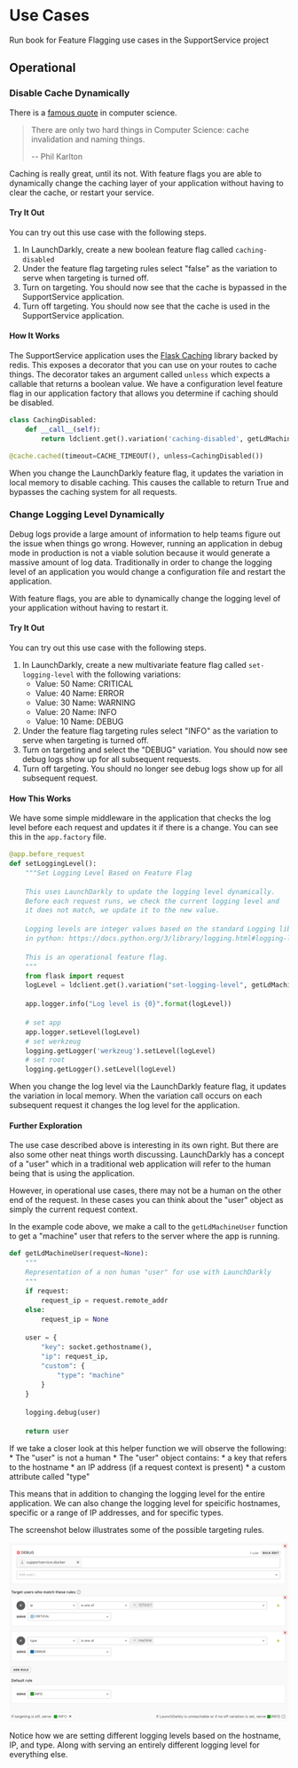 # Use Cases 

Run book for Feature Flagging use cases in the SupportService project 

## Operational 

### Disable Cache Dynamically
There is a [famous quote](https://martinfowler.com/bliki/TwoHardThings.html) in computer science. 

> There are only two hard things in Computer Science: cache invalidation and naming things.
> 
> -- Phil Karlton

Caching is really great, until its not. With feature flags you are able to 
dynamically change the caching layer of your application without having to 
clear the cache, or restart your service. 

#### Try It Out 
You can try out this use case with the following steps. 

1. In LaunchDarkly, create a new boolean feature flag called `caching-disabled`
2. Under the feature flag targeting rules select "false" as the variation to 
serve when targeting is turned off. 
3. Turn on targeting. You should now see that the cache is bypassed in 
the SupportService application. 
4. Turn off targeting. You should now see that the cache is used in the 
SupportService application.

#### How It Works
The SupportService application uses the [Flask Caching](https://flask-caching.readthedocs.io) library backed by redis. This exposes 
a decorator that you can use on your routes to cache things. The decorator takes an argument called `unless` which expects a callable that returns a boolean 
value. We have a configuration level feature flag in our application factory 
that allows you determine if caching should be disabled. 

```python
class CachingDisabled:
    def __call__(self):
        return ldclient.get().variation('caching-disabled', getLdMachineUser(), False)
```

```python
@cache.cached(timeout=CACHE_TIMEOUT(), unless=CachingDisabled())
```

When you change the LaunchDarkly feature flag, it updates the 
variation in local memory to disable caching. This causes the callable to 
return True and bypasses the caching system for all requests. 

### Change Logging Level Dynamically 
Debug logs provide a large amount of information to help teams figure out 
the issue when things go wrong. However, running an application in debug 
mode in production is not a viable solution because it would generate a 
massive amount of log data. Traditionally in order to change the logging 
level of an application you would change a configuration file and restart 
the application. 

With feature flags, you are able to dynamically change the logging level of 
your application without having to restart it. 

#### Try It Out
You can try out this use case with the following steps. 

1. In LaunchDarkly, create a new multivariate feature flag called `set-logging-level` 
with the following variations: 
    * Value: 50 Name: CRITICAL
    * Value: 40 Name: ERROR
    * Value: 30 Name: WARNING
    * Value: 20 Name: INFO
    * Value: 10 Name: DEBUG
2. Under the feature flag targeting rules select "INFO" as the variation to serve 
when targeting is turned off. 
3. Turn on targeting and select the "DEBUG" variation. You should now see debug 
logs show up for all subsequent requests. 
4. Turn off targeting. You should no longer see debug logs show up for all
subsequent request.  

#### How This Works 
We have some simple middleware in the application that checks the log level before
each request and updates it if there is a change. You can see this in the 
`app.factory` file. 

```python
@app.before_request
def setLoggingLevel():
    """Set Logging Level Based on Feature Flag

    This uses LaunchDarkly to update the logging level dynamically.
    Before each request runs, we check the current logging level and
    it does not match, we update it to the new value.

    Logging levels are integer values based on the standard Logging library
    in python: https://docs.python.org/3/library/logging.html#logging-levels 

    This is an operational feature flag.
    """
    from flask import request
    logLevel = ldclient.get().variation("set-logging-level", getLdMachineUser(request), logging.INFO)

    app.logger.info("Log level is {0}".format(logLevel))

    # set app 
    app.logger.setLevel(logLevel)
    # set werkzeug
    logging.getLogger('werkzeug').setLevel(logLevel)
    # set root
    logging.getLogger().setLevel(logLevel)
```

When you change the log level via the LaunchDarkly feature flag, it updates the 
variation in local memory. When the variation call occurs on each subsequent 
request it changes the log level for the application. 

#### Further Exploration 
The use case described above is interesting in its own right. But there are also
some other neat things worth discussing. LaunchDarkly has a concept of a "user" 
which in a traditional web application will refer to the human being that is 
using the application. 

However, in operational use cases, there may not be a human on the other 
end of the request. In these cases you can think about the "user" object 
as simply the current request context.

In the example code above, we make a call to the `getLdMachineUser` function to 
get a "machine" user that refers to the server where the app is running.  

```python
def getLdMachineUser(request=None):
    """
    Representation of a non human "user" for use with LaunchDarkly
    """
    if request:
        request_ip = request.remote_addr
    else:
        request_ip = None

    user = {
        "key": socket.gethostname(),
        "ip": request_ip,
        "custom": {
            "type": "machine"
        }
    }

    logging.debug(user)

    return user
```

If we take a closer look at this helper function we will observe the following:
    * The "user" is not a human 
    * The "user" object contains:
        * a key that refers to the hostname 
        * an IP address (if a request context is present) 
        * a custom attribute called "type" 

This means that in addition to changing the logging level for the entire
application. We can also change the logging level for speicific hostnames,
specific or a range of IP addresses, and for specific types. 

The screenshot below illustrates some of the possible targeting rules. 

![Targeting Rules in LaunchDarkly](screenshots/logging_level_targeting.png)

Notice how we are setting different logging levels based on the hostname, IP, 
and type. Along with serving an entirely different logging level for everything else.